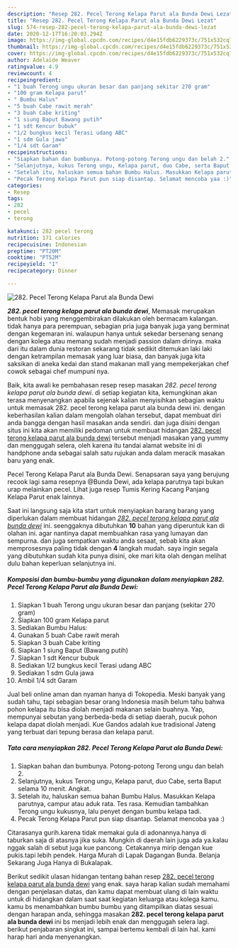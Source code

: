 ```yaml
---
description: "Resep 282. Pecel Terong Kelapa Parut ala Bunda Dewi Lezat"
title: "Resep 282. Pecel Terong Kelapa Parut ala Bunda Dewi Lezat"
slug: 574-resep-282-pecel-terong-kelapa-parut-ala-bunda-dewi-lezat
date: 2020-12-17T16:20:03.294Z
image: https://img-global.cpcdn.com/recipes/d4e15fdb6229373c/751x532cq70/282-pecel-terong-kelapa-parut-ala-bunda-dewi-foto-resep-utama.jpg
thumbnail: https://img-global.cpcdn.com/recipes/d4e15fdb6229373c/751x532cq70/282-pecel-terong-kelapa-parut-ala-bunda-dewi-foto-resep-utama.jpg
cover: https://img-global.cpcdn.com/recipes/d4e15fdb6229373c/751x532cq70/282-pecel-terong-kelapa-parut-ala-bunda-dewi-foto-resep-utama.jpg
author: Adelaide Weaver
ratingvalue: 4.9
reviewcount: 4
recipeingredient:
- "1 buah Terong ungu ukuran besar dan panjang sekitar 270 gram"
- "100 gram Kelapa parut"
- " Bumbu Halus"
- "5 buah Cabe rawit merah"
- "3 buah Cabe kriting"
- "1 siung Baput Bawang putih"
- "1 sdt Kencur bubuk"
- "1/2 bungkus kecil Terasi udang ABC"
- "1 sdm Gula jawa"
- "1/4 sdt Garam"
recipeinstructions:
- "Siapkan bahan dan bumbunya. Potong-potong Terong ungu dan belah 2."
- "Selanjutnya, kukus Terong ungu, Kelapa parut, duo Cabe, serta Baput selama 10 menit. Angkat."
- "Setelah itu, haluskan semua bahan Bumbu Halus. Masukkan Kelapa parutnya, campur atau aduk rata. Tes rasa. Kemudian tambahkan Terong ungu kukusnya, lalu penyet dengan bumbu kelapa tadi."
- "Pecak Terong Kelapa Parut pun siap disantap. Selamat mencoba yaa :)"
categories:
- Resep
tags:
- 282
- pecel
- terong

katakunci: 282 pecel terong 
nutrition: 171 calories
recipecuisine: Indonesian
preptime: "PT20M"
cooktime: "PT52M"
recipeyield: "1"
recipecategory: Dinner

---
```



![282. Pecel Terong Kelapa Parut ala Bunda Dewi](https://img-global.cpcdn.com/recipes/d4e15fdb6229373c/751x532cq70/282-pecel-terong-kelapa-parut-ala-bunda-dewi-foto-resep-utama.jpg)

<b><i>282. pecel terong kelapa parut ala bunda dewi</i></b>, Memasak merupakan bentuk hobi yang menggembirakan dilakukan oleh bermacam kalangan. tidak hanya para perempuan, sebagian pria juga banyak juga yang berminat dengan kegemaran ini. walaupun hanya untuk sekedar bersenang senang dengan kolega atau memang sudah menjadi passion dalam dirinya. maka dari itu dalam dunia restoran sekarang tidak sedikit ditemukan laki laki dengan ketrampilan memasak yang luar biasa, dan banyak juga kita saksikan di aneka kedai dan stand makanan mall yang mempekerjakan chef cowok sebagai chef mumpuni nya.

Baik, kita awali ke pembahasan resep resep masakan <i>282. pecel terong kelapa parut ala bunda dewi</i>. di setiap kegiatan kita, kemungkinan akan terasa menyenangkan apabila sejenak kalian menyisihkan sebagian waktu untuk memasak 282. pecel terong kelapa parut ala bunda dewi ini. dengan keberhasilan kalian dalam mengolah olahan tersebut, dapat membuat diri anda bangga dengan hasil masakan anda sendiri. dan juga disini dengan situs ini kita akan memiliki pedoman untuk membuat hidangan <u>282. pecel terong kelapa parut ala bunda dewi</u> tersebut menjadi masakan yang yummy dan menggugah selera, oleh karena itu tandai alamat website ini di handphone anda sebagai salah satu rujukan anda dalam meracik masakan baru yang enak.

Pecel Terong Kelapa Parut ala Bunda Dewi. Senapsaran saya yang berujung recook lagi sama resepnya @Bunda Dewi, ada kelapa parutnya tapi bukan urap melainkan pecel. Lihat juga resep Tumis Kering Kacang Panjang Kelapa Parut enak lainnya.


Saat ini langsung saja kita start untuk menyiapkan barang barang yang diperlukan dalam membuat hidangan <u><i>282. pecel terong kelapa parut ala bunda dewi</i></u> ini. seenggaknya dibutuhkan <b>10</b> bahan yang diperuntuk kan di olahan ini. agar nantinya dapat membuahkan rasa yang lumayan dan sempurna. dan juga sempatkan waktu anda sesaat, sebab kita akan memprosesnya paling tidak dengan <b>4</b> langkah mudah. saya ingin segala yang dibutuhkan sudah kita punya disini, oke mari kita olah dengan melihat dulu bahan keperluan selanjutnya ini.

<!--inarticleads1-->

##### Komposisi dan bumbu-bumbu yang digunakan dalam menyiapkan 282. Pecel Terong Kelapa Parut ala Bunda Dewi:

1. Siapkan 1 buah Terong ungu ukuran besar dan panjang (sekitar 270 gram)
1. Siapkan 100 gram Kelapa parut
1. Sediakan  Bumbu Halus:
1. Gunakan 5 buah Cabe rawit merah
1. Siapkan 3 buah Cabe kriting
1. Siapkan 1 siung Baput (Bawang putih)
1. Siapkan 1 sdt Kencur bubuk
1. Sediakan 1/2 bungkus kecil Terasi udang ABC
1. Sediakan 1 sdm Gula jawa
1. Ambil 1/4 sdt Garam


Jual beli online aman dan nyaman hanya di Tokopedia. Meski banyak yang sudah tahu, tapi sebagian besar orang Indonesia masih belum tahu bahwa pohon kelapa itu bisa diolah menjadi makanan selain buahnya. Yap, mempunyai sebutan yang berbeda-beda di setiap daerah, pucuk pohon kelapa dapat diolah menjadi. Kue Gandos adalah kue tradisional Jateng yang terbuat dari tepung berasa dan kelapa parut. 

<!--inarticleads2-->

##### Tata cara menyiapkan 282. Pecel Terong Kelapa Parut ala Bunda Dewi:

1. Siapkan bahan dan bumbunya. Potong-potong Terong ungu dan belah 2.
1. Selanjutnya, kukus Terong ungu, Kelapa parut, duo Cabe, serta Baput selama 10 menit. Angkat.
1. Setelah itu, haluskan semua bahan Bumbu Halus. Masukkan Kelapa parutnya, campur atau aduk rata. Tes rasa. Kemudian tambahkan Terong ungu kukusnya, lalu penyet dengan bumbu kelapa tadi.
1. Pecak Terong Kelapa Parut pun siap disantap. Selamat mencoba yaa :)


Citarasanya gurih.karena tidak memakai gula di adonannya.hanya di taburkan saja di atasnya jika suka. Mungkin di daerah lain juga ada ya.kalau nggak salah di sebut juga kue pancong. Cetakannya mirip dengan kue pukis.tapi lebih pendek. Harga Murah di Lapak Dagangan Bunda. Belanja Sekarang Juga Hanya di Bukalapak. 

Berikut sedikit ulasan hidangan tentang bahan resep <u>282. pecel terong kelapa parut ala bunda dewi</u> yang enak. saya harap kalian sudah memahami dengan penjelasan diatas, dan kamu dapat membuat ulang di lain waktu untuk di hidangkan dalam saat saat kegiatan keluarga atau kolega kamu. kamu bs menambahkan bumbu bumbu yang ditampilkan diatas sesuai dengan harapan anda, sehingga masakan <b>282. pecel terong kelapa parut ala bunda dewi</b> ini bs menjadi lebih enak dan menggugah selera lagi. berikut penjabaran singkat ini, sampai bertemu kembali di lain hal. kami harap hari anda menyenangkan.
